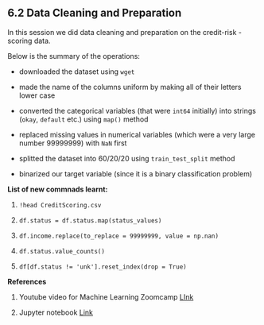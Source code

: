 ## 6.2 Data Cleaning and Preparation

In this session we did data cleaning and preparation on the credit-risk -scoring data. 

Below is the summary of the operations:

* downloaded the dataset using `wget`

* made the name of the columns uniform by making all of their letters lower case

* converted the categorical variables (that were `int64` initially) into strings (`okay`, `default` etc.) using `map()` method

* replaced missing values in numerical variables (which were a very large number 99999999) with `NaN` first

* splitted the dataset into 60/20/20 using `train_test_split` method

* binarized our target variable (since it is a binary classification problem)


**List of new commnads learnt:**

1. `!head CreditScoring.csv`

2. `df.status = df.status.map(status_values)`

3. `df.income.replace(to_replace = 99999999, value = np.nan)`

4. `df.status.value_counts()`

5. `df[df.status != 'unk'].reset_index(drop = True)`

**References**

1. Youtube video for Machine Learning Zoomcamp [LInk](https://www.youtube.com/watch?v=tfuQdI3YO2c&list=PL3MmuxUbc_hIhxl5Ji8t4O6lPAOpHaCLR&index=58)

2. Jupyter notebook [Link](https://github.com/bhasarma/mlcoursezoom-camp/blob/main/WK06-decision-trees/WEEK-06-notebook.ipynb)

